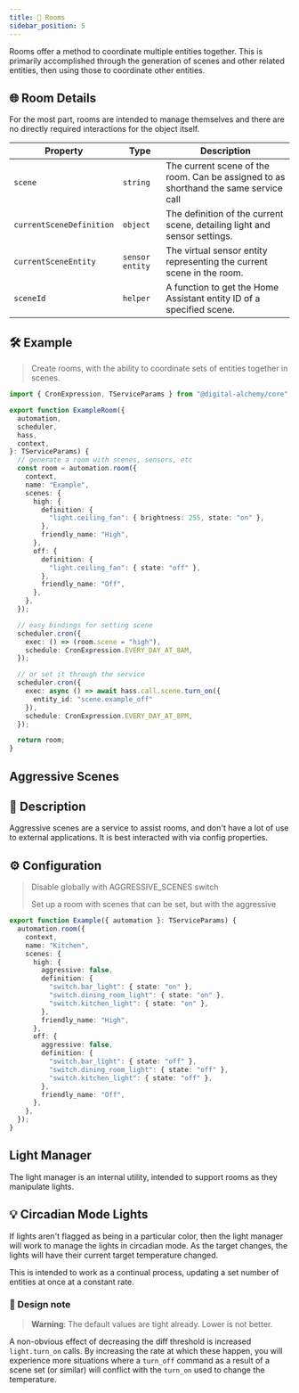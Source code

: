 ```yaml
---
title: 🏡 Rooms
sidebar_position: 5
---
```


Rooms offer a method to coordinate multiple entities together.
This is primarily accomplished through the generation of scenes and other related entities, then using those to coordinate other entities.

## 🌐 Room Details

For the most part, rooms are intended to manage themselves and there are no directly required interactions for the object itself.

| Property                 | Type            | Description                                                                          |
| ------------------------ | --------------- | ------------------------------------------------------------------------------------ |
| `scene`                  | `string`        | The current scene of the room. Can be assigned to as shorthand the same service call |
| `currentSceneDefinition` | `object`        | The definition of the current scene, detailing light and sensor settings.            |
| `currentSceneEntity`     | `sensor entity` | The virtual sensor entity representing the current scene in the room.                |
| `sceneId`                | `helper`        | A function to get the Home Assistant entity ID of a specified scene.                 |

## 🛠 Example

> Create rooms, with the ability to coordinate sets of entities together in scenes.

```typescript
import { CronExpression, TServiceParams } from "@digital-alchemy/core";

export function ExampleRoom({
  automation,
  scheduler,
  hass,
  context,
}: TServiceParams) {
  // generate a room with scenes, sensors, etc
  const room = automation.room({
    context,
    name: "Example",
    scenes: {
      high: {
        definition: {
          "light.ceiling_fan": { brightness: 255, state: "on" },
        },
        friendly_name: "High",
      },
      off: {
        definition: {
          "light.ceiling_fan": { state: "off" },
        },
        friendly_name: "Off",
      },
    },
  });

  // easy bindings for setting scene
  scheduler.cron({
    exec: () => (room.scene = "high"),
    schedule: CronExpression.EVERY_DAY_AT_8AM,
  });

  // or set it through the service
  scheduler.cron({
    exec: async () => await hass.call.scene.turn_on({
      entity_id: "scene.example_off"
    }),
    schedule: CronExpression.EVERY_DAY_AT_8PM,
  });

  return room;
}
```

## Aggressive Scenes

## 📝 Description

Aggressive scenes are a service to assist rooms, and don't have a lot of use to external applications. It is best interacted with via config properties.

## ⚙️ Configuration

>
> Disable globally with AGGRESSIVE_SCENES switch
>
> Set up a room with scenes that can be set, but with the aggressive

```typescript
export function Example({ automation }: TServiceParams) {
  automation.room({
    context,
    name: "Kitchen",
    scenes: {
      high: {
        aggressive: false,
        definition: {
          "switch.bar_light": { state: "on" },
          "switch.dining_room_light": { state: "on" },
          "switch.kitchen_light": { state: "on" },
        },
        friendly_name: "High",
      },
      off: {
        aggressive: false,
        definition: {
          "switch.bar_light": { state: "off" },
          "switch.dining_room_light": { state: "off" },
          "switch.kitchen_light": { state: "off" },
        },
        friendly_name: "Off",
      },
    },
  });
}
```

## Light Manager

The light manager is an internal utility, intended to support rooms as they manipulate lights.

## 💡 Circadian Mode Lights

If lights aren't flagged as being in a particular color, then the light manager will work to manage the lights in circadian mode. As the target changes, the lights will have their current target temperature changed.

This is intended to work as a continual process, updating a set number of entities at once at a constant rate.

### 📐 Design note

> **Warning**: The default values are tight already.
> Lower is not better.

A non-obvious effect of decreasing the diff threshold is increased `light.turn_on` calls. By increasing the rate at which these happen, you will experience more situations where a `turn_off` command as a result of a scene set (or similar) will conflict with the `turn_on` used to change the temperature.
